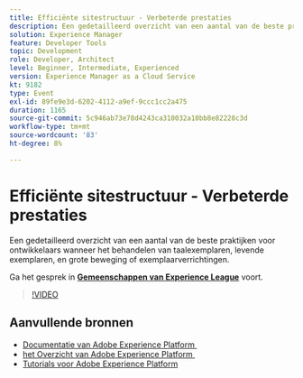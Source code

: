```yaml
---
title: Efficiënte sitestructuur - Verbeterde prestaties
description: Een gedetailleerd overzicht van een aantal van de beste praktijken voor ontwikkelaars wanneer het behandelen van taalexemplaren, levende exemplaren, en grote beweging of exemplaarverrichtingen.
solution: Experience Manager
feature: Developer Tools
topic: Development
role: Developer, Architect
level: Beginner, Intermediate, Experienced
version: Experience Manager as a Cloud Service
kt: 9182
type: Event
exl-id: 89fe9e3d-6202-4112-a9ef-9ccc1cc2a475
duration: 1165
source-git-commit: 5c946ab73e78d4243ca310032a10bb8e82228c3d
workflow-type: tm+mt
source-wordcount: '83'
ht-degree: 8%

---
```


# Efficiënte sitestructuur - Verbeterde prestaties

Een gedetailleerd overzicht van een aantal van de beste praktijken voor ontwikkelaars wanneer het behandelen van taalexemplaren, levende exemplaren, en grote beweging of exemplaarverrichtingen.

Ga het gesprek in **[Gemeenschappen van Experience League &#x200B;](https://adobe.ly/39DoIQT)** voort.

>[!VIDEO](https://video.tv.adobe.com/v/337723/?quality=12&learn=on&hidetitle=true)

## Aanvullende bronnen

- [&#x200B; Documentatie van Adobe Experience Platform &#x200B;](https://experienceleague.adobe.com/docs/experience-platform.html?lang=nl-NL)
- [&#x200B; het Overzicht van Adobe Experience Platform &#x200B;](https://experienceleague.adobe.com/docs/experience-platform/landing/home.html?lang=nl-NL)
- [Tutorials voor Adobe Experience Platform](https://experienceleague.adobe.com/docs/platform-learn/tutorials/overview.html?lang=nl)
